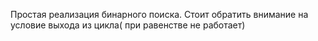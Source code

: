 Простая реализация бинарного поиска. Стоит обратить внимание на условие выхода из цикла( при равенстве не работает)